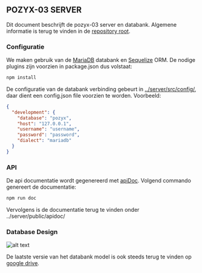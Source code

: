 ## POZYX-03 SERVER
Dit document beschrijft de pozyx-03 server en databank.
Algemene informatie is terug te vinden in de [repository root](https://github.ugent.be/iii-vop2017/pozyx-03).

### Configuratie
We maken gebruik van de [MariaDB] databank en [Sequelize] ORM. De nodige plugins zijn voorzien in package.json dus volstaat:
```bash
npm install
```
De configuratie van de databank verbinding gebeurt in [../server/src/config/](https://github.ugent.be/iii-vop2017/pozyx-03/tree/master/src/server/src/config), daar dient een config.json file voorzien te worden. Voorbeeld:
```json
{
  "development": {
    "database": "pozyx",
    "host": "127.0.0.1",
    "username": "username",
    "password": "password",
    "dialect": "mariadb"
  }
}
```

### API
De api documentatie wordt gegenereerd met [apiDoc]. Volgend commando genereert de documentatie:
```bash
npm run doc
```
Vervolgens is de documentatie terug te vinden onder ../server/public/apidoc/

### Database Design

![alt text](https://lh4.googleusercontent.com/NPy3I5sTcG7Atd2sr-pcGFiMZCF9xmoaqeweCPomymfupvXfaMXdyzP4BrXnLzeQYaOKxTkAcNYy-io=w1920-h943 "UML Database Design")

De laatste versie van het databank model is ook steeds terug te vinden op [google drive](https://drive.google.com/open?id=0B_pQpm22Q56JYUFYVDZyRnBpMkk).

[//]: #

   [MariaDB]: <https://mariadb.org/>
   [Sequelize]: <https://nodejs.org/en/>
   [apiDoc]: <http://apidocjs.com/>